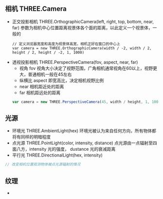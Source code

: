 #
## 相机 THREE.Camera
- 正交投影相机 THREE.OrthographicCamera(left, right, top, bottom, near, far)
  参数为相机中心位置距离视景体各个面的距离，以此定义一个视景体，一般的
  ```JS
  // 定义浏览器宽度和高度为视景体高宽，相机正好在窗口的中心上
  var camera = new THREE.OrthographicCamera(width / -2, width / 2, height / 2, height / -2, 1, 1000)
  ```
- 透视投影相机 THREE.PerspectiveCamera(fov, aspect, near, far)
  - 视角 fov 视角大小决定了视野范围，广角相机通常视角在60以上，视野更大，普通相机一般在45左右
  - 纵横比 aspect 即宽高比，决定相机视野比例
  - near 相机距近处的距离
  - far 相机距远处的距离
  ```js
  var camera = new THREE.PerspectiveCamera(45, width / height, 1, 1000)
  ```

## 光源
- 环境光 THREE.AmbientLight(hex)
环境光被认为来自任何方向，所有物体都将有同样的明暗程度
- 点光源 THREE.PointLight(color, intensity, distance)
点光源由一点辐射至四面八方，intensity 光的强度， dustance 光的衰减距离
- 平行光 THREE.DirectionalLight(hex, intensity)

```js
// 改变相机位置观测物体被点光源辐射的情况

```

## 纹理
- 